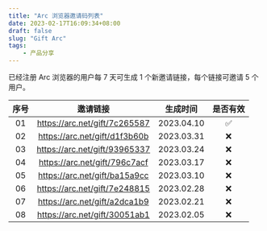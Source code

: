 ```yaml
---
title: "Arc 浏览器邀请码列表"
date: 2023-02-17T16:09:34+08:00
draft: false
slug: "Gift Arc"
tags:
    - 产品分享
---
```


已经注册 Arc 浏览器的用户每 7 天可生成 1 个新邀请链接，每个链接可邀请 5 个用户。

| 序号 |邀请链接 | 生成时间 | 是否有效 |
| :-: | :-: | :-: | :-: |
| 01 | https://arc.net/gift/7c265587 | 2023.04.10 | ✅ |
| 02 | https://arc.net/gift/d1f3b60b | 2023.03.31 | ❌ |
| 03 | https://arc.net/gift/93965337 | 2023.03.24 | ❌ |
| 04 | https://arc.net/gift/796c7acf | 2023.03.17 | ❌ |
| 05 | https://arc.net/gift/ba15a9cc | 2023.03.10 | ❌ |
| 06 | https://arc.net/gift/7e248815 | 2023.02.28 | ❌ |
| 07 | https://arc.net/gift/a2dca1b9 | 2023.02.21 | ❌ |
| 08 | https://arc.net/gift/30051ab1 | 2023.02.05 | ❌ |



